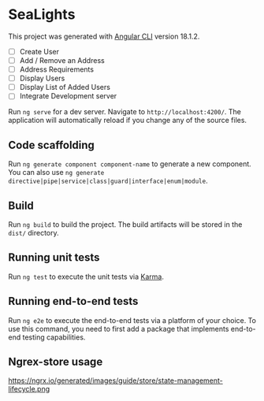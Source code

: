 # SeaLights

This project was generated with [Angular CLI](https://github.com/angular/angular-cli) version 18.1.2.

* [ ] Create User
* [ ] Add / Remove an Address
* [ ] Address Requirements
* [ ] Display Users
* [ ] Display List of Added Users
* [ ] Integrate Development server

Run `ng serve` for a dev server. Navigate to `http://localhost:4200/`. The application will automatically reload if you change any of the source files.

## Code scaffolding

Run `ng generate component component-name` to generate a new component. You can also use `ng generate directive|pipe|service|class|guard|interface|enum|module`.

## Build

Run `ng build` to build the project. The build artifacts will be stored in the `dist/` directory.

## Running unit tests

Run `ng test` to execute the unit tests via [Karma](https://karma-runner.github.io).

## Running end-to-end tests

Run `ng e2e` to execute the end-to-end tests via a platform of your choice. To use this command, you need to first add a package that implements end-to-end testing capabilities.

## Ngrex-store usage

https://ngrx.io/generated/images/guide/store/state-management-lifecycle.png
